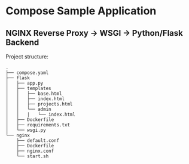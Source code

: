 # Compose Sample Application

## NGINX Reverse Proxy -> WSGI -> Python/Flask Backend

Project structure:

```text
.
├── compose.yaml
├── flask
│   ├── app.py
│   ├── templates
│   │   ├── base.html
│   │   ├── index.html
│   │   ├── projects.html
│   │   └── admin
│   │   |   └── index.html
│   ├── Dockerfile
│   ├── requirements.txt
│   └── wsgi.py
└── nginx
    ├── default.conf
    ├── Dockerfile
    ├── nginx.conf
    └── start.sh
```
